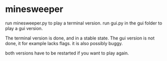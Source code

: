 # minesweeper
run minesweeper.py to play a terminal version.
run gui.py in the gui folder to play a gui version.

The terminal version is done, and in a stable state.
The gui version is not done, it for example lacks flags. it is also possibly buggy.

both versions have to be restarted if you want to play again.
